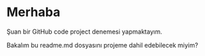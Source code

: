 # Merhaba

Şuan bir GitHub code project denemesi yapmaktayım.

Bakalım bu readme.md dosyasını projeme dahil edebilecek miyim?